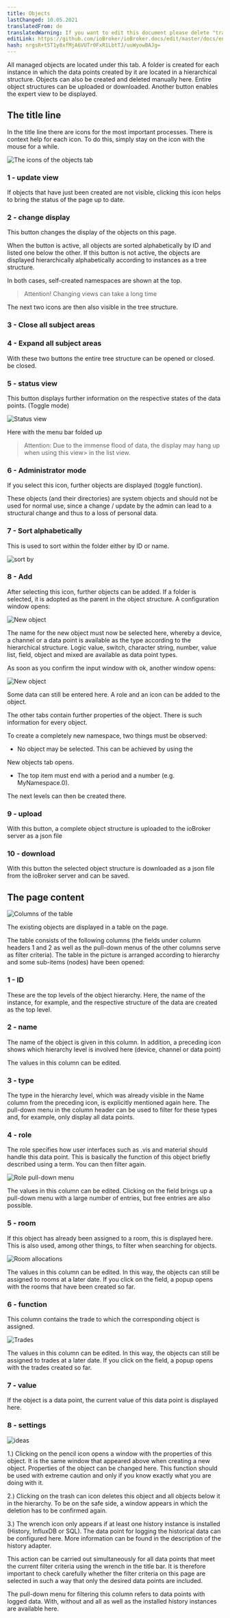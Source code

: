 ```yaml
---
title: Objects
lastChanged: 10.05.2021
translatedFrom: de
translatedWarning: If you want to edit this document please delete "translatedFrom" field, elsewise this document will be translated automatically again
editLink: https://github.com/ioBroker/ioBroker.docs/edit/master/docs/en/admin/objects.md
hash: nrgsR+t5T1y8xfMjA6VUTr0FxR1LbtTJ/uuWyowBAJg=
---
```

All managed objects are located under this tab. A folder is created for each instance in which the data points created by it are located in a hierarchical structure. Objects can also be created and deleted manually here. Entire object structures can be uploaded or downloaded. Another button enables the expert view to be displayed.

## The title line
In the title line there are icons for the most important processes. There is context help for each icon. To do this, simply stay on the icon with the mouse for a while.

![The icons of the objects tab](../../de/admin/media/ADMIN_Objekte_numbers.png)

### 1 - update view
If objects that have just been created are not visible, clicking this icon helps to bring the status of the page up to date.

### 2 - change display
This button changes the display of the objects on this page.

When the button is active, all objects are sorted alphabetically by ID and listed one below the other. If this button is not active, the objects are displayed hierarchically alphabetically according to instances as a tree structure.

In both cases, self-created namespaces are shown at the top.

> Attention! Changing views can take a long time

The next two icons are then also visible in the tree structure.

### 3 - Close all subject areas
### 4 - Expand all subject areas
With these two buttons the entire tree structure can be opened or closed.
be closed.

### 5 - status view
This button displays further information on the respective states of the data points. (Toggle mode)

![Status view](../../de/admin/media/ADMIN_Objekte_status_tree.png)

Here with the menu bar folded up

> Attention: Due to the immense flood of data, the display may hang up when using this view> in the list view.

### 6 - Administrator mode
If you select this icon, further objects are displayed (toggle function).

These objects (and their directories) are system objects and should not be used for normal use, since a change / update by the admin can lead to a structural change and thus to a loss of personal data.

### 7 - Sort alphabetically
This is used to sort within the folder either by ID or name.

![sort by](../../de/admin/media/ADMIN_Objekte_Sortieren.gif)

### 8 - Add
After selecting this icon, further objects can be added.
If a folder is selected, it is adopted as the parent in the object structure. A configuration window opens:

![New object](../../de/admin/media/ADMIN_Objekte_new_01.png)

The name for the new object must now be selected here, whereby a device, a channel or a data point is available as the type according to the hierarchical structure. Logic value, switch, character string, number, value list, field, object and mixed are available as data point types.

As soon as you confirm the input window with ok, another window opens:

![New object](../../de/admin/media/ADMIN_Objekte_new_02.png)

Some data can still be entered here. A role and an icon can be added to the object.

The other tabs contain further properties of the object. There is such information for every object.

To create a completely new namespace, two things must be observed:

* No object may be selected. This can be achieved by using the

New objects tab opens.

* The top item must end with a period and a number (e.g. MyNamespace.0).

The next levels can then be created there.

### 9 - upload
With this button, a complete object structure is uploaded to the ioBroker server as a json file

### 10 - download
With this button the selected object structure is downloaded as a json file from the ioBroker server and can be saved.

## The page content
![Columns of the table](../../de/admin/media/ADMIN_Objekte_numbers02.png)

The existing objects are displayed in a table on the page.

The table consists of the following columns (the fields under column headers 1 and 2 as well as the pull-down menus of the other columns serve as filter criteria). The table in the picture is arranged according to hierarchy and some sub-items (nodes) have been opened:

### 1 - ID
These are the top levels of the object hierarchy. Here, the name of the instance, for example, and the respective structure of the data are created as the top level.

### 2 - name
The name of the object is given in this column. In addition, a preceding icon shows which hierarchy level is involved here (device, channel or data point)

The values in this column can be edited.

### 3 - type
The type in the hierarchy level, which was already visible in the Name column from the preceding icon, is explicitly mentioned again here. The pull-down menu in the column header can be used to filter for these types and, for example, only display all data points.

### 4 - role
The role specifies how user interfaces such as .vis and material should handle this data point. This is basically the function of this object briefly described using a term. You can then filter again.

![Role pull-down menu](../../de/admin/media/ADMIN_Objekte_role.png)

The values in this column can be edited. Clicking on the field brings up a pull-down menu with a large number of entries, but free entries are also possible.

### 5 - room
If this object has already been assigned to a room, this is displayed here.
This is also used, among other things, to filter when searching for objects.

![Room allocations](../../de/admin/media/ADMIN_Objekte_rooms.png)

The values in this column can be edited. In this way, the objects can still be assigned to rooms at a later date. If you click on the field, a popup opens with the rooms that have been created so far.

### 6 - function
This column contains the trade to which the corresponding object is assigned.

![Trades](../../de/admin/media/ADMIN_Objekte_functions.png)

The values in this column can be edited. In this way, the objects can still be assigned to trades at a later date. If you click on the field, a popup opens with the trades created so far.

### 7 - value
If the object is a data point, the current value of this data point is displayed here.

### 8 - settings
![ideas](../../de/admin/media/ADMIN_Objekte_numbers03.png)

1.) Clicking on the pencil icon opens a window with the properties of this object. It is the same window that appeared above when creating a new object. Properties of the object can be changed here. This function should be used with extreme caution and only if you know exactly what you are doing with it.

2.) Clicking on the trash can icon deletes this object and all objects below it in the hierarchy. To be on the safe side, a window appears in which the deletion has to be confirmed again.

3.) The wrench icon only appears if at least one history instance is installed (History, InfluxDB or SQL). The data point for logging the historical data can be configured here.
More information can be found in the description of the history adapter.

This action can be carried out simultaneously for all data points that meet the current filter criteria using the wrench in the title bar. It is therefore important to check carefully whether the filter criteria on this page are selected in such a way that only the desired data points are included.

The pull-down menu for filtering this column refers to data points with logged data. With, without and all as well as the installed history instances are available here.